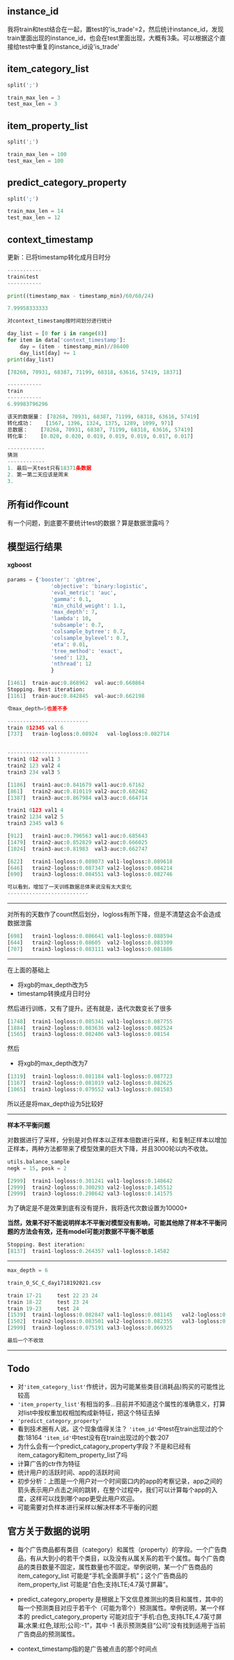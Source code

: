 ## instance_id

我将train和test结合在一起，置test的'is_trade'=2，然后统计instance_id，发现train里面出现的instance_id，也会在test里面出现，大概有3条。可以根据这个直接给test中重复的instance_id设'is_trade'

## item_category_list

```python
split(';')

train_max_len = 3
test_max_len = 3
```

## item_property_list

```python
split(';')

train_max_len = 100
test_max_len = 100
```

## predict_category_property

```python
split(';')

train_max_len = 14
test_max_len = 12
```

## context_timestamp

更新：已将timestamp转化成月日时分

```python
-----------
train&test
-----------

print((timestamp_max - timestamp_min)/60/60/24)

7.99958333333

对context_timestamp按时间划分进行统计

day_list = [0 for i in range(8)]
for item in data['context_timestamp']:
    day = (item - timestamp_min)//86400
    day_list[day] += 1
print(day_list)

[78268, 70931, 68387, 71199, 68318, 63616, 57419, 18371]

-----------
train
-----------
6.99983796296

该天的数据量： [78268, 70931, 68387, 71199, 68318, 63616, 57419]
转化成功：    [1567, 1396, 1324, 1375, 1289, 1099, 971]
总数据：    [78268, 70931, 68387, 71199, 68318, 63616, 57419]
转化率：    [0.020, 0.020, 0.019, 0.019, 0.019, 0.017, 0.017]

------------
猜测
------------
1. 最后一天test只有18371条数据
2. 第一第二天应该是周末
3.
```

## 所有id作count

有一个问题，到底要不要统计test的数据？算是数据泄露吗？


## 模型运行结果

#### xgboost

```python
params = {'booster': 'gbtree',
              'objective': 'binary:logistic',
              'eval_metric': 'auc',
              'gamma': 0.1,
              'min_child_weight': 1.1,
              'max_depth': 7,
              'lambda': 10,
              'subsample': 0.7,
              'colsample_bytree': 0.7,
              'colsample_bylevel': 0.7,
              'eta': 0.01,
              'tree_method': 'exact',
              'seed': 123,
              'nthread': 12
              }

[1461]	train-auc:0.868962	val-auc:0.660864
Stopping. Best iteration:              
[1161]	train-auc:0.842845	val-auc:0.662198

令max_depth=5也差不多

--------------------------
train 012345 val 6
[737]	train-logloss:0.08924	val-logloss:0.082714


--------------------------
train1 012 val1 3
train2 123 val2 4
train3 234 val3 5

[1186]	train1-auc:0.841679	val1-auc:0.67162
[861]	train2-auc:0.810119	val2-auc:0.682462
[1387]	train3-auc:0.867984	val3-auc:0.664714

train1 0123 val1 4
train2 1234 val2 5
train3 2345 val3 6

[912]	train1-auc:0.796563	val1-auc:0.685643
[1479]	train2-auc:0.852829	val2-auc:0.666025
[1024]	train3-auc:0.81983	val3-auc:0.662747

[622]	train1-logloss:0.089073	val1-logloss:0.089618
[646]	train2-logloss:0.087347	val2-logloss:0.084214
[690]	train3-logloss:0.084551	val3-logloss:0.082746

可以看到，增加了一天训练数据总体来说没有太大变化
--------------------------
```

---
对所有的天数作了count然后划分，logloss有所下降，但是不清楚这会不会造成数据泄露
```python
[698]	train1-logloss:0.086641	val1-logloss:0.088594
[644]	train2-logloss:0.08605	val2-logloss:0.083309
[707]	train3-logloss:0.083111	val3-logloss:0.081886
```
---
在上面的基础上

- 将xgb的max_depth改为5
- timestamp转换成月日时分

然后进行训练，又有了提升。还有就是，迭代次数变长了很多


```python
[1748]	train1-logloss:0.085341	val1-logloss:0.087755
[1884]	train2-logloss:0.083636	val2-logloss:0.082524
[1565]	train3-logloss:0.082406	val3-logloss:0.08154
```

然后

- 将xgb的max_depth改为7

```python
[1319]	train1-logloss:0.081184	val1-logloss:0.087723
[1167]	train2-logloss:0.081019	val2-logloss:0.082625
[1065]	train3-logloss:0.079552	val3-logloss:0.081583
```

所以还是将max_depth设为5比较好

---

**样本不平衡问题**

对数据进行了采样，分别是对负样本以正样本倍数进行采样，和复制正样本以增加正样本，两种方法都带来了模型效果的巨大下降，并且3000轮以内不收敛。

```python
utils.balance_sample
negk = 15, posk = 2

[2999]	train1-logloss:0.301241	val1-logloss:0.148642
[2999]	train2-logloss:0.300293	val2-logloss:0.145512
[2999]	train3-logloss:0.298642	val3-logloss:0.141575
```

为了确定是不是效果到底有没有提升，我将迭代次数设置为10000+

**当然，效果不好不能说明样本不平衡对模型没有影响，可能其他除了样本不平衡问题的方法会有效，还有model可能对数据不平衡不敏感**

```python
Stopping. Best iteration:
[8137]	train1-logloss:0.264357	val1-logloss:0.14582

```
---

```python
max_depth = 6

train_O_SC_C_day1718192021.csv

train 17-21     test 22 23 24
train 18-22     test 23 24
train 19-23     test 24
[1539]	train1-logloss:0.082847	val1-logloss:0.081145	val2-logloss:0.089003	val3-logloss:0.082183
[1502]	train2-logloss:0.083501	val2-logloss:0.082355	val3-logloss:0.082122
[2999]	train3-logloss:0.075191	val3-logloss:0.069325

最后一个不收敛
```
---


## Todo

- 对`'item_category_list'`作统计，因为可能某些类目(消耗品)购买的可能性比较高
- `'item_property_list'`有相当的多...目前并不知道这个属性的准确意义，打算对list中按权重加权相加构成新特征，把这个特征去掉
- `'predict_category_property'`
- 看到技术圈有人说。这个现象值得关注？
  `'item_id'`中test在train出现过的个数:18164
  `'item_id'`中test没有在train出现过的个数:207
- 为什么会有一个predict_catagory_property字段？不是和已经有 item_catagory和item_property_list了吗
- 计算广告的ctr作为特征
- 统计用户的活跃时间、app的活跃时间
- 初步分析：上图是一个用户对一个时间窗口内的app的考察记录，app之间的箭头表示用户点击之间的跳转，在整个过程中，我们可以计算每个app的入度，这样可以找到哪个app更受此用户欢迎。
- 可能需要对负样本进行采样以解决样本不平衡的问题


## 官方关于数据的说明

- 每个广告商品都有类目（category）和属性（property）的字段。一个广告商品，有从大到小的若干个类目，以及没有从属关系的若干个属性。每个广告商品的类目数量不固定，属性数量也不固定。举例说明，某一个广告商品的 item_category_list 可能是“手机;全面屏手机”；这个广告商品的item_property_list 可能是“白色;支持LTE;4.7英寸屏幕”。

- predict_category_property 是根据上下文信息推测出的类目和属性，其中的每一个预测类目对应于若干个（可能为零个）预测属性。举例说明，某一个样本的 predict_category_property 可能对应于“手机:白色,支持LTE,4.7英寸屏幕;水果:红色,球形;公司:-1”，其中 -1 表示预测类目“公司”没有找到适用于当前广告商品的预测属性。

- context_timestamp指的是广告被点击的那个时间点
